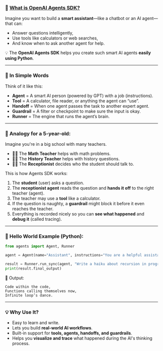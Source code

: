 ### 🌟 [What is OpenAI Agents SDK?](https://openai.github.io/openai-agents-python/)

Imagine you want to build a **smart assistant**—like a chatbot or an AI agent—that can:

* Answer questions intelligently,
* Use tools like calculators or web searches,
* And know when to ask another agent for help.

💡 The **OpenAI Agents SDK** helps you create such smart AI agents **easily using Python**.

---

### 🤖 In Simple Words

Think of it like this:

* **Agent** = A smart AI person (powered by GPT) with a job (instructions).
* **Tool** = A calculator, file reader, or anything the agent can “use”.
* **Handoff** = When one agent passes the task to another expert agent.
* **Guardrail** = A filter or checkpoint to make sure the input is okay.
* **Runner** = The engine that runs the agent’s brain.

---

### 🧒 Analogy for a 5-year-old:

Imagine you're in a big school with many teachers.

* 🧑‍🏫 The **Math Teacher** helps with math problems.
* 🧑‍🏫 The **History Teacher** helps with history questions.
* 🧑‍🏫 The **Receptionist** decides who the student should talk to.

This is how Agents SDK works:

1. The **student** (user) asks a question.
2. The **receptionist agent** reads the question and **hands it off** to the right teacher (agent).
3. The teacher may use a **tool** like a calculator.
4. If the question is naughty, a **guardrail** might block it before it even reaches the teacher.
5. Everything is recorded nicely so you can **see what happened** and **debug it** (called tracing).

---

### 🧪 Hello World Example (Python):

```python
from agents import Agent, Runner

agent = Agent(name="Assistant", instructions="You are a helpful assistant")

result = Runner.run_sync(agent, "Write a haiku about recursion in programming.")
print(result.final_output)
```

📝 Output:

```
Code within the code,
Functions calling themselves now,
Infinite loop’s dance.
```

---

### 💡 Why Use It?

* Easy to learn and write.
* Lets you build **real-world AI workflows**.
* Built-in support for **tools, agents, handoffs, and guardrails**.
* Helps you **visualize and trace** what happened during the AI's thinking process.
